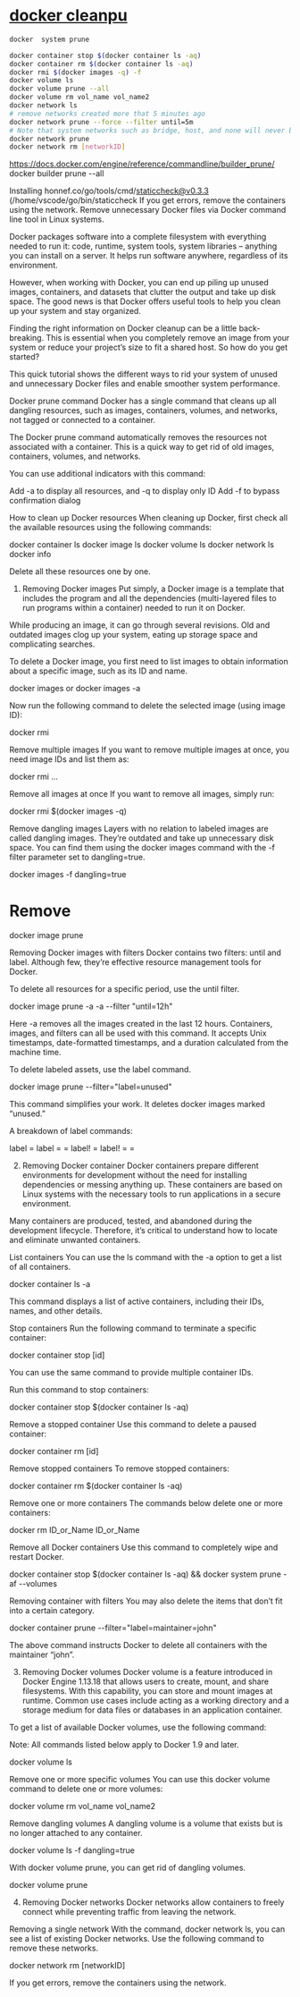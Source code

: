 # **[docker cleanpu](https://middleware.io/blog/docker-cleanup/)**

```bash
docker  system prune

docker container stop $(docker container ls -aq)
docker container rm $(docker container ls -aq) 
docker rmi $(docker images -q) -f
docker volume ls  
docker volume prune --all
docker volume rm vol_name vol_name2  
docker network ls
# remove networks created more that 5 minutes ago
docker network prune --force --filter until=5m
# Note that system networks such as bridge, host, and none will never be pruned:
docker network prune 
docker network rm [networkID] 
```

<https://docs.docker.com/engine/reference/commandline/builder_prune/>
docker builder prune --all

Installing honnef.co/go/tools/cmd/staticcheck@v0.3.3 (/home/vscode/go/bin/staticcheck
If you get errors, remove the containers using the network.
Remove unnecessary Docker files via Docker command line tool in Linux systems.

Docker packages software into a complete filesystem with everything needed to run it: code, runtime, system tools, system libraries – anything you can install on a server. It helps run software anywhere, regardless of its environment.

However, when working with Docker, you can end up piling up unused images, containers, and datasets that clutter the output and take up disk space. The good news is that Docker offers useful tools to help you clean up your system and stay organized.

Finding the right information on Docker cleanup can be a little back-breaking. This is essential when you completely remove an image from your system or reduce your project’s size to fit a shared host. So how do you get started?

This quick tutorial shows the different ways to rid your system of unused and unnecessary Docker files and enable smoother system performance.

Docker prune command
Docker has a single command that cleans up all dangling resources, such as images, containers, volumes, and networks, not tagged or connected to a container.

The Docker prune command automatically removes the resources not associated with a container. This is a quick way to get rid of old images, containers, volumes, and networks.

You can use additional indicators with this command:

Add -a to display all resources, and -q to display only ID
Add -f to bypass confirmation dialog

How to clean up Docker resources
When cleaning up Docker, first check all the available resources using the following commands:

docker  container ls
docker  image ls
docker  volume ls
docker  network ls
docker  info

Delete all these resources one by one.

1. Removing Docker images
Put simply, a Docker image is a template that includes the program and all the dependencies (multi-layered files to run programs within a container) needed to run it on Docker.

While producing an image, it can go through several revisions. Old and outdated images clog up your system, eating up storage space and complicating searches.

To delete a Docker image, you first need to list images to obtain information about a specific image, such as its ID and name.

docker images  or docker images -a

Now run the following command to delete the selected image (using image ID):

docker rmi  

Remove multiple images
If you want to remove multiple images at once, you need image IDs and list them as:

docker rmi    ...

Remove all images at once
If you want to remove all images, simply run:

docker rmi $(docker images -q)

Remove dangling images
Layers with no relation to labeled images are called dangling images. They’re outdated and take up unnecessary disk space. You can find them using the docker images command with the -f filter parameter set to dangling=true.

docker images -f dangling=true

# Remove

docker image prune

Removing Docker images with filters
Docker contains two filters: until and label. Although few, they’re effective resource management tools for Docker.

To delete all resources for a specific period, use the until filter.

docker image prune -a -a --filter "until=12h"

Here -a removes all the images created in the last 12 hours. Containers, images, and filters can all be used with this command. It accepts Unix timestamps, date-formatted timestamps, and a duration calculated from the machine time.

To delete labeled assets, use the label command.

docker image prune --filter="label=unused"

This command simplifies your work. It deletes docker images marked “unused.”

 A breakdown of label commands:

label  =
label  =  =
label!  =
label!  =  =

2. Removing Docker container
Docker containers prepare different environments for development without the need for installing dependencies or messing anything up. These containers are based on Linux systems with the necessary tools to run applications in a secure environment.

Many containers are produced, tested, and abandoned during the development lifecycle. Therefore, it’s critical to understand how to locate and eliminate unwanted containers.

List containers
You can use the ls command with the -a option to get a list of all containers.

docker container ls -a

This command displays a list of active containers, including their IDs, names, and other details.

Stop containers
Run the following command to terminate a specific container:

docker container stop [id]

You can use the same command to provide multiple container IDs.

Run this command to stop containers:

docker container stop $(docker container ls -aq)

Remove a stopped container
Use this command to delete a paused container:

docker container rm [id]

Remove stopped containers
To remove stopped containers:

docker container rm $(docker container ls -aq)

Remove one or more containers
The commands below delete one or more containers:

docker rm ID_or_Name ID_or_Name

Remove all Docker containers
Use this command to completely wipe and restart Docker.

docker container stop $(docker container ls -aq) && docker system prune -af --volumes  

Removing container with filters
You may also delete the items that don’t fit into a certain category.

docker container prune --filter="label=maintainer=john"  

The above command instructs Docker to delete all containers with the maintainer “john”.

3. Removing Docker volumes
Docker volume is a feature introduced in Docker Engine 1.13.18 that allows users to create, mount, and share filesystems. With this capability, you can store and mount images at runtime. Common use cases include acting as a working directory and a storage medium for data files or databases in an application container.

To get a list of available Docker volumes, use the following command:

Note: All commands listed below apply to Docker 1.9 and later.

docker volume ls  

Remove one or more specific volumes
You can use this docker volume command to delete one or more volumes:

docker volume rm vol_name vol_name2  

Remove dangling volumes
A dangling volume is a volume that exists but is no longer attached to any container.

docker volume ls -f dangling=true

With docker volume prune, you can get rid of dangling volumes.

docker volume prune

4. Removing Docker networks
Docker networks allow containers to freely connect while preventing traffic from leaving the network.

Removing a single network
With the command, docker network ls, you can see a list of existing Docker networks. Use the following command to remove these networks.

docker network rm [networkID]

If you get errors, remove the containers using the network.
